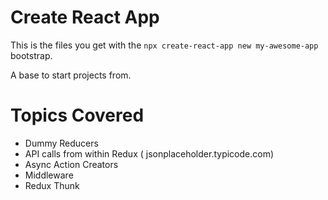 # Create React App

This is the files you get with the `npx create-react-app new my-awesome-app` bootstrap.

A base to start projects from.

# Topics Covered

- Dummy Reducers
- API calls from within Redux ( jsonplaceholder.typicode.com)
- Async Action Creators
- Middleware
- Redux Thunk
